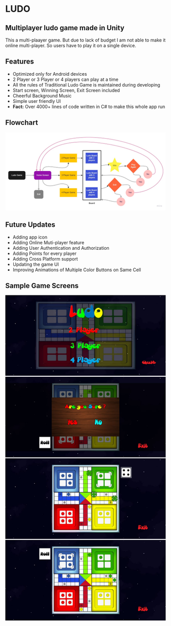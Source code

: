 # LUDO

## Multiplayer ludo game made in Unity

This a multi-plaayer game. But due to lack of budget I am not able to make it online multi-player. So users have to play it on a single device.

## Features

<ul>
  <li>Optimized only for Android devices</li>
  <li>2 Player or 3 Player or 4 players can play at a time</li>
  <li>All the rules of Traditional Ludo Game is maintained during developing</li>
  <li>Start screen, Winning Screen, Exit Screen included</li>
  <li>Cheerful Background Music</li>
  <li>Simple user friendly UI</li>
  <li><b>Fact:</b> Over 4000+ lines of code written in C# to make this whole app run</li>
</ul>

## Flowchart 

<img src="Wireframe.jpg" />

## Future Updates

<ul>
  <li>Adding app icon</li>
  <li>Adding Online Muti-player feature</li>
  <li>Adding User Authentication and Authorization</li>
  <li>Adding Points for every player</li>
  <li>Adding Cross Platform support</li>
  <li>Updating the game UI</li>
  <li>Improving Animations of Multiple Color Buttons on Same Cell</li>
</ul>

## Sample Game Screens

<p align="center">
  <img src="Screen1.jpeg" />
  <img src="Screen2.jpeg" />
  <img src="Screen3.jpeg" />
  <img src="Screen4.jpeg" />
 </p>
